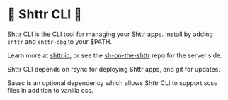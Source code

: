 # :toilet: Shttr CLI :toilet:

Shttr CLI is the CLI tool for managing your Shttr apps. Install by adding `shttr` and `shttr-dbg` to your $PATH.

Learn more at [shttr.io](https://shttr.io), or see the [sh-on-the-shttr](https://github.com/calebstein1/sh-on-the-shttr) repo for the server side.

Shttr CLI depends on rsync for deploying Shttr apps, and git for updates.

Sassc is an optional dependency which allows Shttr CLI to support scss files in addition to vanilla css.
